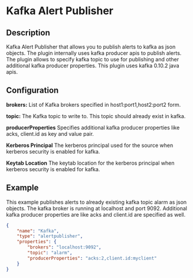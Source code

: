 # Kafka Alert Publisher


Description
-----------
Kafka Alert Publisher that allows you to publish alerts to kafka as json objects.
The plugin internally uses kafka producer apis to publish alerts. 
The plugin allows to specify kafka topic to use for publishing and other additional
kafka producer properties. This plugin uses kafka 0.10.2 java apis.


Configuration
-------------
**brokers:** List of Kafka brokers specified in host1:port1,host2:port2 form.

**topic:** The Kafka topic to write to. This topic should already exist in kafka.

**producerProperties** Specifies additional kafka producer properties like acks, client.id as key and value pair.

**Kerberos Principal** The kerberos principal used for the source when kerberos security is enabled for kafka.

**Keytab Location** The keytab location for the kerberos principal when kerberos security is enabled for kafka.

Example
-------
This example publishes alerts to already existing kafka topic alarm as json objects.
The kafka broker is running at localhost and port 9092. Additional kafka producer properties 
are like acks and client.id are specified as well.

```json
{
    "name": "Kafka",
    "type": "alertpublisher",
    "properties": {
        "brokers": "localhost:9092",
        "topic": "alarm",
        "producerProperties": "acks:2,client.id:myclient"
    }
}
```
